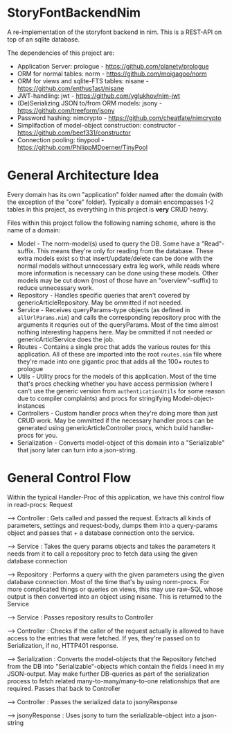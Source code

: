# StoryFontBackendNim

A re-implementation of the storyfont backend in nim.
This is a REST-API on top of an sqlite database.

The dependencies of this project are:

-   Application Server: prologue - https://github.com/planety/prologue
-   ORM for normal tables: norm - https://github.com/moigagoo/norm
-   ORM for views and sqlite-FTS tables: nisane - https://github.com/enthus1ast/nisane
-   JWT-handling: jwt - https://github.com/yglukhov/nim-jwt
-   (De)Serializing JSON to/from ORM models: jsony - https://github.com/treeform/jsony
-   Password hashing: nimcrypto - https://github.com/cheatfate/nimcrypto
-   Simplifaction of model-object construction: constructor - https://github.com/beef331/constructor
-   Connection pooling: tinypool - https://github.com/PhilippMDoerner/TinyPool

# General Architecture Idea
Every domain has its own "application" folder named after the domain (with the exception of the "core" folder).
Typically a domain encompasses 1-2 tables in this project, as everything in this project is **very** CRUD heavy.

Files within this project follow the following naming scheme, where <X> is the name of a domain:

- <X>Model - The norm-model(s) used to query the DB. Some have a "Read"-suffix. This means they're only for reading from the database. These extra models exist so that insert/update/delete can be done with the normal models without unnecessary extra leg work, while reads where more information is necessary can be done using these models. Other models may be cut down (most of those have an "overview"-suffix) to reduce unnecessary work.
- <X>Repository - Handles specific queries that aren't covered by genericArticleRepository. May be ommitted if not needed.
- <X>Service - Receives queryParams-type objects (as defined in `allUrlParams.nim`) and calls the corresponding repository proc with the arguments it requries out of the queryParams. Most of the time almost nothing interesting happens here. May be ommitted if not needed or genericArticlService does the job.
- <X>Routes - Contains a single proc that adds the various routes for this application. All of these are imported into the root `routes.nim` file where they're made into one gigantic proc that adds all the 100+ routes to prologue
- <X>Utils - Utility procs for the models of this application. Most of the time that's procs checking whether you have access permission (where I can't use the generic version from `authenticationUtils` for some reason due to compiler complaints) and procs for stringifying Model-object-instances
- <X>Controllers - Custom handler procs when they're doing more than just CRUD work. May be ommitted if the necessary handler procs can be generated using genericArticleController procs, which build handler-procs for you.
- <X>Serialization - Converts model-object of this domain into a "Serializable" that jsony later can turn into a json-string.

# General Control Flow
Within the typical Handler-Proc of this application, we have this control flow in read-procs:
Request

--> Controller : Gets called and passed the request. Extracts all kinds of parameters, settings and request-body, dumps them into a query-params object and passes that + a database connection onto the service.

--> Service : Takes the query params objects and takes the parameters it needs from it to call a repository proc to fetch data using the given database connection

--> Repository : Performs a query with the given parameters using the given database connection. Most of the time that's by using norm-procs. For more complicated things or queries on views, this may use raw-SQL whose output is then converted into an object using nisane. This is returned to the Service

--> Service : Passes repository results to Controller

--> Controller : Checks if the caller of the request actually is allowed to have access to the entries that were fetched. If yes, they're passed on to Serialization, if no, HTTP401 response.

--> Serialization : Converts the model-objects that the Repository fetched from the DB into "Serializable"-objects which contain the fields I need in my JSON-output. May make further DB-queries as part of the serialization process to fetch related many-to-many/many-to-one relationships that are required. Passes that back to Controller

--> Controller : Passes the serialized data to jsonyResponse

--> jsonyResponse : Uses jsony to turn the serializable-object into a json-string